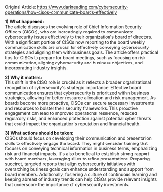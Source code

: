 Original Article: https://www.darkreading.com/cybersecurity-operations/how-cisos-communicate-boards-effectively

**1) What happened:**  
The article discusses the evolving role of Chief Information Security Officers (CISOs), who are increasingly required to communicate cybersecurity issues effectively to their organization's board of directors. With a significant portion of CISOs now reporting to the board weekly, communication skills are crucial for effectively conveying cybersecurity strategies and aligning them with business goals. The article offers practical tips for CISOs to prepare for board meetings, such as focusing on risk communication, aligning cybersecurity and business objectives, and incorporating industry insights.

**2) Why it matters:**  
This shift in the CISO role is crucial as it reflects a broader organizational recognition of cybersecurity's strategic importance. Effective board communication ensures that cybersecurity is prioritized within business strategies, allowing for better resource allocation and risk management. As boards become more proactive, CISOs can secure necessary investments and resources to bolster their security frameworks. This proactive engagement can lead to improved operational resilience, reduced regulatory risks, and enhanced protection against potential cyber threats that could impact the organization's reputation and financial health.

**3) What actions should be taken:**  
CISOs should focus on developing their communication and presentation skills to effectively engage the board. They might consider training that focuses on conveying technical information in business terms, emphasizing risk and financial impacts. It's also beneficial to establish strong rapport with board members, leveraging allies to refine presentations. Preparing succinct, targeted reports that align cybersecurity initiatives with overarching business goals can enhance understanding and support from board members. Additionally, fostering a culture of continuous learning and keeping abreast of industry trends can help CISOs provide relevant insights that underscore the importance of cybersecurity investments.